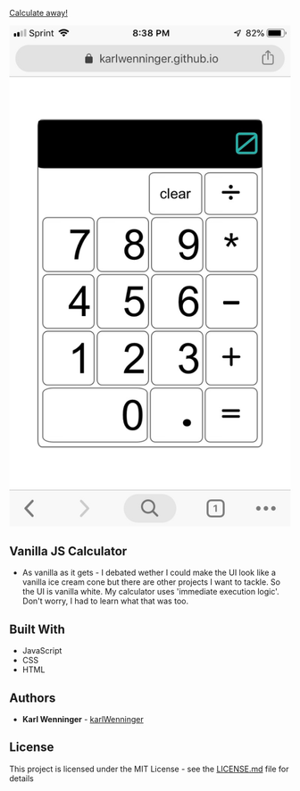 [Calculate away!](https://karlwenninger.github.io/javascript-calculator/)	


 [![Preview](mobile-preview.jpg)](https://karlwenninger.github.io/javascript-calculator/)


## Vanilla JS Calculator

* As vanilla as it gets - I debated wether I could make the UI look like a vanilla ice cream cone but there are other projects I want to tackle. So the UI is vanilla white. My calculator uses 'immediate execution logic'. Don't worry, I had to learn what that was too. 


## Built With

* JavaScript
* CSS
* HTML

## Authors

* **Karl Wenninger** - [karlWenninger](https://github.com/karlWenninger)

## License

This project is licensed under the MIT License - see the [LICENSE.md](LICENSE.md) file for details
